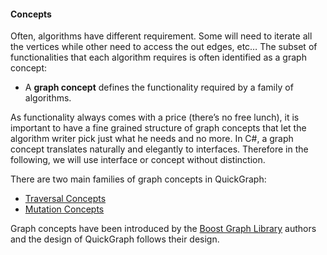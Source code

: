 #### Concepts

Often, algorithms have different requirement. Some will need to iterate all the vertices while other need to access the out edges, etc… The subset of functionalities that each algorithm requires is often identified as a graph concept: 

* A **graph concept** defines the functionality required by a family of algorithms. 

As functionality always comes with a price (there’s no free lunch), it is important to have a fine grained structure of graph concepts that let the algorithm writer pick just what he needs and no more. In C#, a graph concept translates naturally and elegantly to interfaces. Therefore in the following, we will use interface or concept without distinction.

There are two main families of graph concepts in QuickGraph: 
* [Traversal Concepts](Traversal-Concepts.md) 
* [Mutation Concepts](Mutation-Concepts.md)

Graph concepts have been introduced by the [Boost Graph Library](Boost-Graph-Library.md) authors and the design of QuickGraph follows their design.
